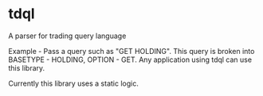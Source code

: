 # tdql
A parser for trading query language

Example - 
Pass a query such as "GET HOLDING". This query is broken into BASETYPE - HOLDING, OPTION - GET.
Any application using tdql can use this library.

Currently this library uses a static logic.
